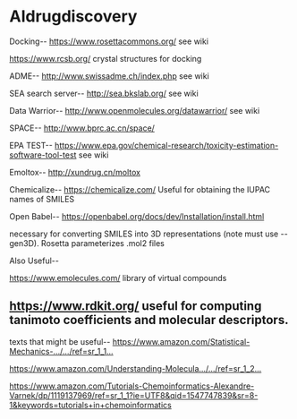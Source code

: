 # AIdrugdiscovery
Docking-- https://www.rosettacommons.org/
see wiki

https://www.rcsb.org/
crystal structures for docking

ADME-- http://www.swissadme.ch/index.php
see wiki

SEA search server-- http://sea.bkslab.org/
see wiki

Data Warrior-- http://www.openmolecules.org/datawarrior/
see wiki

SPACE-- http://www.bprc.ac.cn/space/


EPA TEST-- https://www.epa.gov/chemical-research/toxicity-estimation-software-tool-test
see wiki

Emoltox-- http://xundrug.cn/moltox


Chemicalize-- https://chemicalize.com/
Useful for obtaining the IUPAC names of SMILES


Open Babel--
https://openbabel.org/docs/dev/Installation/install.html

necessary for converting SMILES into 3D representations (note must use --gen3D).  Rosetta parameterizes .mol2 files


Also Useful--

https://www.emolecules.com/
library of virtual compounds

https://www.rdkit.org/
useful for computing tanimoto coefficients and molecular descriptors. 
---------------------------------

texts that might be useful-- 
https://www.amazon.com/Statistical-Mechanics-…/…/ref=sr_1_1…

https://www.amazon.com/Understanding-Molecula…/…/ref=sr_1_2…

https://www.amazon.com/Tutorials-Chemoinformatics-Alexandre-Varnek/dp/1119137969/ref=sr_1_1?ie=UTF8&qid=1547747839&sr=8-1&keywords=tutorials+in+chemoinformatics
